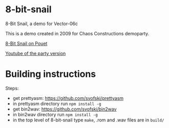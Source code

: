# 8-bit-snail
8-Bit Snail, a demo for Vector-06c

This is a demo created in 2009 for Chaos Constructions demoparty.

[8-Bit Snail on Pouet](https://www.pouet.net/prod.php?which=53805)

[Youtube of the party version](https://www.youtube.com/watch?v=7Z0dsZUAyd0)

# Building instructions

Steps:
 * get prettyasm: https://github.com/svofski/prettyasm
 * in prettyasm directory run ``npm install -g``
 * get bin2wav: https://github.com/svofski/bin2wav
 * in bin2wav directory run ``npm install -g``
 * in the top level of 8-bit-snail type ``make``, .rom and .wav files are in `build/`
